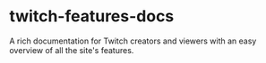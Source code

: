 # twitch-features-docs
A rich documentation for Twitch creators and viewers with an easy overview of all the site's features.
